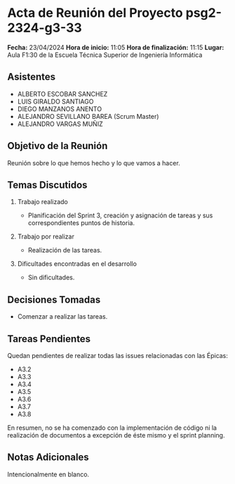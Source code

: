 # Acta de Reunión del Proyecto psg2-2324-g3-33

**Fecha:** 23/04/2024
**Hora de inicio:** 11:05
**Hora de finalización:** 11:15
**Lugar:** Aula F1:30 de la Escuela Técnica Superior de Ingeniería Informática

## Asistentes
- ALBERTO ESCOBAR SANCHEZ
- LUIS GIRALDO SANTIAGO 
- DIEGO MANZANOS ANENTO
- ALEJANDRO SEVILLANO BAREA (Scrum Master)
- ALEJANDRO VARGAS MUÑIZ 


## Objetivo de la Reunión
Reunión sobre lo que hemos hecho y lo que vamos a hacer.

## Temas Discutidos
1. Trabajo realizado
    - Planificación del Sprint 3, creación y asignación de tareas y sus correspondientes puntos de historia.
    
   
2. Trabajo por realizar
   - Realización de las tareas.
   
3. Dificultades encontradas en el desarrollo
   - Sin dificultades.

## Decisiones Tomadas
- Comenzar a realizar las tareas.

## Tareas Pendientes
Quedan pendientes de realizar todas las issues relacionadas con las Épicas:

- A3.2
- A3.3
- A3.4
- A3.5
- A3.6
- A3.7
- A3.8

En resumen, no se ha comenzado con la implementación de código ni la realización de documentos a excepción de éste mismo y el sprint planning.

## Notas Adicionales
Intencionalmente en blanco.